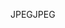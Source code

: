 <span data-ttu-id="a8c16-101">JPEG</span><span class="sxs-lookup"><span data-stu-id="a8c16-101">JPEG</span></span>